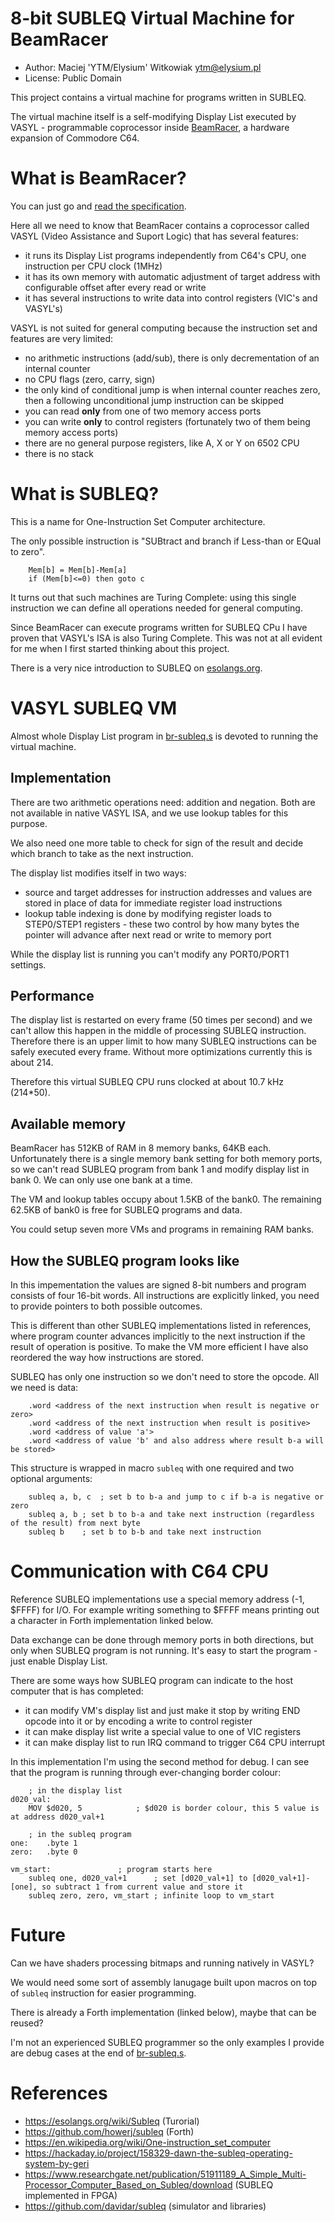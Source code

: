 
# 8-bit SUBLEQ Virtual Machine for BeamRacer

* Author: Maciej 'YTM/Elysium' Witkowiak <ytm@elysium.pl>
* License: Public Domain

This project contains a virtual machine for programs written in SUBLEQ.

The virtual machine itself is a self-modifying Display List executed by
VASYL - programmable coprocessor inside [BeamRacer](http://beamracer.net),
a hardware expansion of Commodore C64.

# What is BeamRacer?

You can just go and [read the specification](https://beamracer.net/#specifications).

Here all we need to know that BeamRacer contains a coprocessor called VASYL
(Video Assistance and Suport Logic) that has several features:

* it runs its Display List programs independently from C64's CPU, one instruction per CPU clock (1MHz)
* it has its own memory with automatic adjustment of target address with configurable offset after every read or write
* it has several instructions to write data into control registers (VIC's and VASYL's)

VASYL is not suited for general computing because the instruction set and features are very limited:

* no arithmetic instructions (add/sub), there is only decrementation of an internal counter
* no CPU flags (zero, carry, sign)
* the only kind of conditional jump is when internal counter reaches zero, then a following unconditional jump instruction can be skipped
* you can read **only** from one of two memory access ports
* you can write **only** to control registers (fortunately two of them being memory access ports)
* there are no general purpose registers, like A, X or Y on 6502 CPU
* there is no stack

# What is SUBLEQ?

This is a name for One-Instruction Set Computer architecture.

The only possible instruction is "SUBtract and branch if Less-than or EQual to zero".

```	; subleq a, b, c
	Mem[b] = Mem[b]-Mem[a]
	if (Mem[b]<=0) then goto c
```

It turns out that such machines are Turing Complete: using this single instruction
we can define all operations needed for general computing.

Since BeamRacer can execute programs written for SUBLEQ CPu I have proven that VASYL's ISA
is also Turing Complete. This was not at all evident for me when I first started thinking about this project.

There is a very nice introduction to SUBLEQ on [esolangs.org](https://esolangs.org/wiki/Subleq).

# VASYL SUBLEQ VM

Almost whole Display List program in [br-subleq.s](br-subleq.s) is devoted to running the virtual machine.

## Implementation

There are two arithmetic operations need: addition and negation. Both are not available in native VASYL ISA, and we use
lookup tables for this purpose.

We also need one more table to check for sign of the result and decide which branch to take as the next instruction.

The display list modifies itself in two ways:

* source and target addresses for instruction addresses and values are stored in place of data for immediate register load instructions
* lookup table indexing is done by modifying register loads to STEP0/STEP1 registers - these two control by how many bytes the pointer will advance after next read or write to memory port

While the display list is running you can't modify any PORT0/PORT1 settings.

## Performance

The display list is restarted on every frame (50 times per second) and we can't allow this happen in the middle of processing SUBLEQ instruction. Therefore there is an upper limit to how many SUBLEQ instructions can be safely executed every frame.
Without more optimizations currently this is about 214.

Therefore this virtual SUBLEQ CPU runs clocked at about 10.7 kHz (214*50).

## Available memory

BeamRacer has 512KB of RAM in 8 memory banks, 64KB each. Unfortunately there is a single memory bank setting for both memory ports, so we can't read SUBLEQ program from bank 1 and modify display list in bank 0. We can only use one bank at a time.

The VM and lookup tables occupy about 1.5KB of the bank0. The remaining 62.5KB of bank0 is free for SUBLEQ programs and data.

You could setup seven more VMs and programs in remaining RAM banks.

## How the SUBLEQ program looks like

In this impementation the values are signed 8-bit numbers and program consists of four 16-bit words.
All instructions are explicitly linked, you need to provide pointers to both possible outcomes.

This is different than other SUBLEQ implementations listed in references, where program counter advances implicitly to the
next instruction if the result of operation is positive. To make the VM more efficient I have also reordered the way how instructions are stored.

SUBLEQ has only one instruction so we don't need to store the opcode. All we need is data:


```
	.word <address of the next instruction when result is negative or zero>
	.word <address of the next instruction when result is positive>
	.word <address of value 'a'>
	.word <address of value 'b' and also address where result b-a will be stored>
```

This structure is wrapped in macro `subleq` with one required and two optional arguments:

```
	subleq a, b, c	; set b to b-a and jump to c if b-a is negative or zero
	subleq a, b	; set b to b-a and take next instruction (regardless of the result) from next byte
	subleq b	; set b to b-b and take next instruction
```

# Communication with C64 CPU

Reference SUBLEQ implementations use a special memory address (-1, $FFFF) for I/O. For example writing something to $FFFF means
printing out a character in Forth implementation linked below.

Data exchange can be done through memory ports in both directions, but only when SUBLEQ program is not running. It's easy to start the program - just enable Display List.

There are some ways how SUBLEQ program can indicate to the host computer that is has completed:

* it can modify VM's display list and just make it stop by writing END opcode into it or by encoding a write to control register
* it can make display list write a special value to one of VIC registers
* it can make display list to run IRQ command to trigger C64 CPU interrupt

In this implementation I'm using the second method for debug. I can see that the program is running through ever-changing border colour:

```
	; in the display list
d020_val:
	MOV $d020, 5			; $d020 is border colour, this 5 value is at address d020_val+1

	; in the subleq program
one:	.byte 1
zero:	.byte 0

vm_start:				; program starts here
	subleq one, d020_val+1		; set [d020_val+1] to [d020_val+1]-[one], so subtract 1 from current value and store it
	subleq zero, zero, vm_start	; infinite loop to vm_start
```

# Future

Can we have shaders processing bitmaps and running natively in VASYL?

We would need some sort of assembly lanugage built upon macros on top of `subleq` instruction for easier programming.

There is already a Forth implementation (linked below), maybe that can be reused?

I'm not an experienced SUBLEQ programmer so the only examples I provide are debug cases at the end of [br-subleq.s](br-subleq.s).

# References

* https://esolangs.org/wiki/Subleq (Turorial)
* https://github.com/howerj/subleq (Forth)
* https://en.wikipedia.org/wiki/One-instruction_set_computer
* https://hackaday.io/project/158329-dawn-the-subleq-operating-system-by-geri
* https://www.researchgate.net/publication/51911189_A_Simple_Multi-Processor_Computer_Based_on_Subleq/download (SUBLEQ implemented in FPGA)
* https://github.com/davidar/subleq (simulator and libraries)

